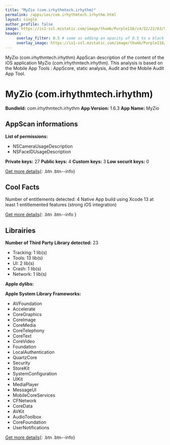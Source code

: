```yaml
---
title: "MyZio (com.irhythmtech.irhythm)"
permalink: /apps/ios/com.irhythmtech.irhythm.html
layout: single
author_profile: false
image: https://is1-ssl.mzstatic.com/image/thumb/Purple116/v4/52/22/63/522263ca-0d07-c9c0-2b5b-05dfb83b39d2/AppIcon_PROD-1x_U007emarketing-0-6-0-sRGB-85-220.jpeg/512x512bb.jpg
header: 
     overlay_filter: 0.5 # same as adding an opacity of 0.5 to a black background
     overlay_image: https://is1-ssl.mzstatic.com/image/thumb/Purple116/v4/52/22/63/522263ca-0d07-c9c0-2b5b-05dfb83b39d2/AppIcon_PROD-1x_U007emarketing-0-6-0-sRGB-85-220.jpeg/512x512bb.jpg
---
```

MyZio (com.irhythmtech.irhythm) AppScan description of the content of the iOS application MyZio (com.irhythmtech.irhythm). This analysis is based on the Mobile App Tools : AppScore, static analysis, Audit and the Mobile Audit App Tool.

# MyZio (com.irhythmtech.irhythm)

**BundleId:** com.irhythmtech.irhythm
**App Version:** 1.6.3
**App Name:** MyZio


## AppScan informations 

**List of permissions:** 
- NSCameraUsageDescription
- NSFaceIDUsageDescription
  
  
**Private keys:** 27
**Public keys:** 4
**Custom keys:** 3
**Low securit keys:** 0
  
[Get more details](/pricing.html){: .btn .btn--info}

## Cool Facts

Number of entitlements detected: 4
Native App
build using Xcode 13
at least 1 entitlemented features (strong iOS integration)
  
[Get more details](/pricing.html){: .btn .btn--info }

## Librairies 
**Number of Third Party Library detected:** 23
- Tracking: 1 lib(s)
- Tools: 13 lib(s)
- UI: 2 lib(s)
- Crash: 1 lib(s)
- Network: 1 lib(s)


**Apple dylibs:**


**Apple System Library Frameworks:**
- AVFoundation
- Accelerate
- CoreGraphics
- CoreImage
- CoreMedia
- CoreTelephony
- CoreText
- CoreVideo
- Foundation
- LocalAuthentication
- QuartzCore
- Security
- StoreKit
- SystemConfiguration
- UIKit
- MediaPlayer
- MessageUI
- MobileCoreServices
- CFNetwork
- CoreData
- AVKit
- AudioToolbox
- CoreFoundation
- UserNotifications


  
[Get more details](/pricing.html){: .btn .btn--info}

